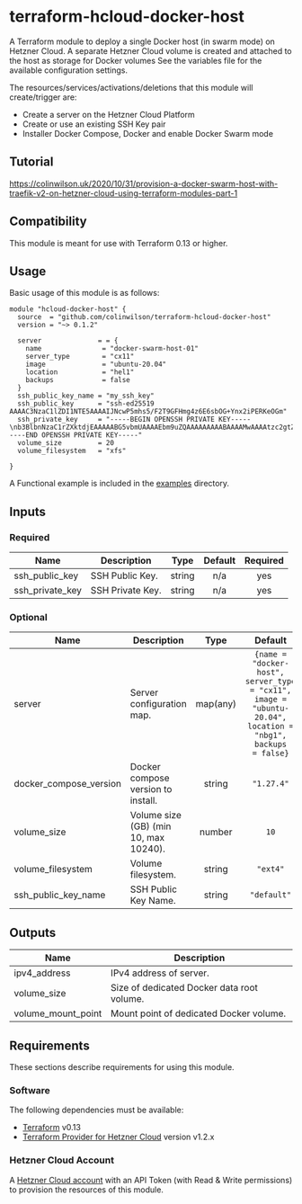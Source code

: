 # terraform-hcloud-docker-host
A Terraform module to deploy a single Docker host (in swarm mode) on Hetzner Cloud. A separate Hetzner Cloud volume is created and attached to the host as storage for Docker volumes See the variables file for the available configuration settings.

The resources/services/activations/deletions that this module will create/trigger are:

- Create a server on the Hetzner Cloud Platform
- Create or use an existing SSH Key pair
- Installer Docker Compose, Docker and enable Docker Swarm mode

## Tutorial

https://colinwilson.uk/2020/10/31/provision-a-docker-swarm-host-with-traefik-v2-on-hetzner-cloud-using-terraform-modules-part-1
## Compatibility

This module is meant for use with Terraform 0.13 or higher.

## Usage

Basic usage of this module is as follows:

```hcl
module "hcloud-docker-host" {
  source  = "github.com/colinwilson/terraform-hcloud-docker-host"
  version = "~> 0.1.2"

  server              = = {
    name               = "docker-swarm-host-01"
    server_type        = "cx11"
    image              = "ubuntu-20.04"
    location           = "hel1"
    backups            = false
  }
  ssh_public_key_name = "my_ssh_key"
  ssh_public_key      = "ssh-ed25519 AAAAC3NzaC1lZDI1NTE5AAAAIJNcwP5mhs5/F2T9GFHmg4z6E6sbOG+Ynx2iPERKeOGm"
  ssh_private_key     = "-----BEGIN OPENSSH PRIVATE KEY-----\nb3BlbnNzaC1rZXktdjEAAAAABG5vbmUAAAAEbm9uZQAAAAAAAAABAAAAMwAAAAtzc2gtZW\nQyNTUxOQAAACCTXMD+ZobOfxdk/RhR5oOM+hOrGzhvmJ8dojxESnjhpgAAAKAT7qvkE+6r\n5AAAAAtzc2gtZWQyNTUxOQAAACCTXMD+ZobOfxdk/RhR5oOM+hOrGzhvmJ8dojxESnjhpg\nAAAEA3uuisz1EbVpmyvAkAdhF29CCKN0oR9+fdGVcDkF8YBZNcwP5mhs5/F2T9GFHmg4z6\nE6sbOG+Ynx2iPERKeOGmAAAAG2NvbGlud2lsc29uQERFU0tUT1AtMUZUQUo3TwEC\n-----END OPENSSH PRIVATE KEY-----"
  volume_size         = 20
  volume_filesystem   = "xfs"

}
```

A Functional example is included in the
[examples](./examples/) directory.

<!-- BEGINNING OF PRE-COMMIT-TERRAFORM DOCS HOOK -->
## Inputs

### Required

| Name | Description | Type | Default | Required |
|------|-------------|:----:|:-----:|:-----:|
| ssh_public_key | SSH Public Key. | string | n/a | yes |
| ssh_private_key | SSH Private Key. | string | n/a | yes |

### Optional

| Name | Description | Type | Default | Required |
|------|-------------|:----:|:-----:|:-----:|
| server | Server configuration map. | map(any) | <code lang="hcl">{name = "docker-host", server_type = "cx11", image = "ubuntu-20.04", location = "nbg1", backups = false}</code> | no |
| docker_compose_version | Docker compose version to install. | string | `"1.27.4"` | no |
| volume_size | Volume size (GB) (min 10, max 10240). | number | `10` | no |
| volume_filesystem | Volume filesystem. | string | `"ext4"` | no |
| ssh_public_key_name | SSH Public Key Name. | string | `"default"` | no |

## Outputs

| Name | Description |
|------|-------------|
| ipv4_address | IPv4 address of server. |
| volume_size | Size of dedicated Docker data root volume. |
| volume_mount_point | Mount point of dedicated Docker volume. |

<!-- END OF PRE-COMMIT-TERRAFORM DOCS HOOK -->

## Requirements

These sections describe requirements for using this module.

### Software

The following dependencies must be available:

- [Terraform](https://www.terraform.io/downloads.html) v0.13
- [Terraform Provider for Hetzner Cloud](https://registry.terraform.io/providers/hetznercloud/hcloud/latest) version v1.2.x

### Hetzner Cloud Account

A [Hetzner Cloud account](https://accounts.hetzner.com/signUp) with an API Token (with Read & Write permissions) to provision
the resources of this module.



